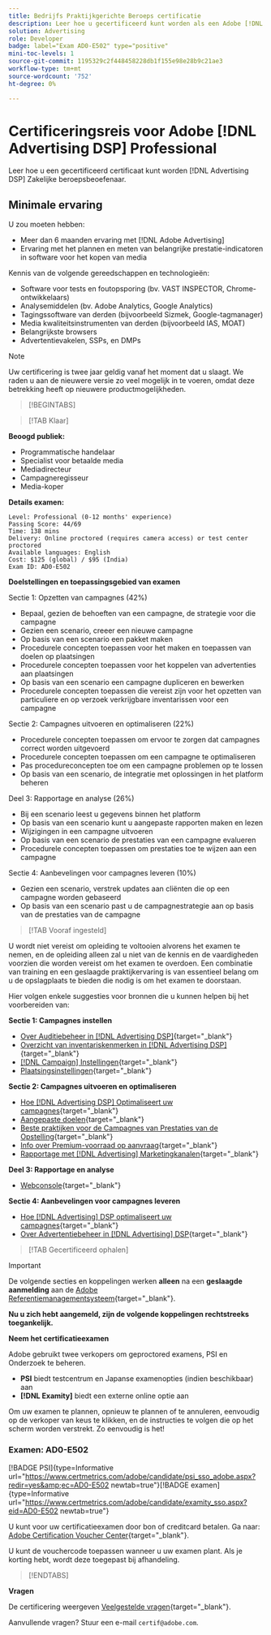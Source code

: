 ```yaml
---
title: Bedrijfs Praktijkgerichte Beroeps certificatie
description: Leer hoe u gecertificeerd kunt worden als een Adobe [!DNL Advertising DSP] Zakelijke beroepsbeoefenaar.
solution: Advertising
role: Developer
badge: label="Exam AD0-E502" type="positive"
mini-toc-levels: 1
source-git-commit: 1195329c2f448458228db1f155e98e28b9c21ae3
workflow-type: tm+mt
source-wordcount: '752'
ht-degree: 0%

---
```


# Certificeringsreis voor Adobe [!DNL Advertising DSP] Professional

Leer hoe u een gecertificeerd certificaat kunt worden [!DNL Advertising DSP] Zakelijke beroepsbeoefenaar.

## Minimale ervaring

U zou moeten hebben:

* Meer dan 6 maanden ervaring met [!DNL Adobe Advertising]
* Ervaring met het plannen en meten van belangrijke prestatie-indicatoren in software voor het kopen van media

Kennis van de volgende gereedschappen en technologieën:

* Software voor tests en foutopsporing (bv. VAST INSPECTOR, Chrome-ontwikkelaars)
* Analysemiddelen (bv. Adobe Analytics, Google Analytics)
* Tagingssoftware van derden (bijvoorbeeld Sizmek, Google-tagmanager)
* Media kwaliteitsinstrumenten van derden (bijvoorbeeld IAS, MOAT)
* Belangrijkste browsers
* Advertentievakelen, SSPs, en DMPs

>[!NOTE]
>
>Uw certificering is twee jaar geldig vanaf het moment dat u slaagt. We raden u aan de nieuwere versie zo veel mogelijk in te voeren, omdat deze betrekking heeft op nieuwere productmogelijkheden.

>[!BEGINTABS]

>[!TAB Klaar]

**Beoogd publiek:**

* Programmatische handelaar
* Specialist voor betaalde media
* Mediadirecteur
* Campagneregisseur
* Media-koper

**Details examen:**

```
Level: Professional (0-12 months' experience)
Passing Score: 44/69
Time: 138 mins
Delivery: Online proctored (requires camera access) or test center proctored
Available languages: English
Cost: $125 (global) / $95 (India)
Exam ID: AD0-E502
```

**Doelstellingen en toepassingsgebied van examen**

Sectie 1: Opzetten van campagnes (42%)

* Bepaal, gezien de behoeften van een campagne, de strategie voor die campagne
* Gezien een scenario, creeer een nieuwe campagne
* Op basis van een scenario een pakket maken
* Procedurele concepten toepassen voor het maken en toepassen van doelen op plaatsingen
* Procedurele concepten toepassen voor het koppelen van advertenties aan plaatsingen
* Op basis van een scenario een campagne dupliceren en bewerken
* Procedurele concepten toepassen die vereist zijn voor het opzetten van particuliere en op verzoek verkrijgbare inventarissen voor een campagne

Sectie 2: Campagnes uitvoeren en optimaliseren (22%)

* Procedurele concepten toepassen om ervoor te zorgen dat campagnes correct worden uitgevoerd
* Procedurele concepten toepassen om een campagne te optimaliseren
* Pas procedureconcepten toe om een campagne problemen op te lossen
* Op basis van een scenario, de integratie met oplossingen in het platform beheren

Deel 3: Rapportage en analyse (26%)

* Bij een scenario leest u gegevens binnen het platform
* Op basis van een scenario kunt u aangepaste rapporten maken en lezen
* Wijzigingen in een campagne uitvoeren
* Op basis van een scenario de prestaties van een campagne evalueren
* Procedurele concepten toepassen om prestaties toe te wijzen aan een campagne

Sectie 4: Aanbevelingen voor campagnes leveren (10%)

* Gezien een scenario, verstrek updates aan cliënten die op een campagne worden gebaseerd
* Op basis van een scenario past u de campagnestrategie aan op basis van de prestaties van de campagne

>[!TAB Vooraf ingesteld]

U wordt niet vereist om opleiding te voltooien alvorens het examen te nemen, en de opleiding alleen zal u niet van de kennis en de vaardigheden voorzien die worden vereist om het examen te overdoen. Een combinatie van training en een geslaagde praktijkervaring is van essentieel belang om u de opslagplaats te bieden die nodig is om het examen te doorstaan.

Hier volgen enkele suggesties voor bronnen die u kunnen helpen bij het voorbereiden van:

**Sectie 1: Campagnes instellen**


* [Over Auditiebeheer in [!DNL Advertising DSP]](https://experienceleague.adobe.com/docs/advertising/dsp/audiences/audience-about.html?lang=en){target="_blank"}
* [Overzicht van inventariskenmerken in [!DNL Advertising DSP]](https://experienceleague.adobe.com/docs/advertising/dsp/inventory/inventory-overview.html?lang=en){target="_blank"}
* [[!DNL Campaign] Instellingen](https://experienceleague.adobe.com/docs/advertising/dsp/campaign-management/campaigns/campaign-settings.html?lang=en){target="_blank"}
* [Plaatsingsinstellingen](https://experienceleague.adobe.com/docs/advertising/dsp/campaign-management/placements/placement-settings.html?lang=en){target="_blank"}

**Sectie 2: Campagnes uitvoeren en optimaliseren**

* [Hoe [!DNL Advertising DSP] Optimaliseert uw campagnes](https://experienceleague.adobe.com/docs/advertising/dsp/optimization/optimization-how-dsp-optimizes-campaigns.html?lang=en){target="_blank"}
* [Aangepaste doelen](https://experienceleague.adobe.com/docs/advertising/dsp/optimization/custom-goals/custom-goal-about.html?lang=en){target="_blank"}
* [Beste praktijken voor de Campagnes van Prestaties van de Opstelling](https://experienceleague.adobe.com/docs/advertising/dsp/optimization/campaign-best-practices-performance.html?lang=en){target="_blank"}
* [Info over Premium-voorraad op aanvraag](https://experienceleague.adobe.com/docs/advertising/dsp/inventory/on-demand/on-demand-inventory-about.html?lang=en){target="_blank"}
* [Rapportage met [!DNL Advertising] Marketingkanalen](https://experienceleague.adobe.com/docs/analytics-learn/tutorials/integrations/ad-cloud/reporting-with-advertising-cloud-marketing-channels.html?lang=en){target="_blank"}

**Deel 3: Rapportage en analyse**

* [Webconsole](https://experienceleague.adobe.com/docs/experience-manager-65/deploying/configuring/web-console.html?lang=en){target="_blank"}

**Sectie 4: Aanbevelingen voor campagnes leveren**

* [Hoe [!DNL Advertising] DSP optimaliseert uw campagnes](https://experienceleague.adobe.com/docs/advertising/dsp/optimization/optimization-how-dsp-optimizes-campaigns.html?lang=en){target="_blank"}
* [Over Advertentiebeheer in [!DNL Advertising] DSP](https://experienceleague.adobe.com/docs/advertising/dsp/campaign-management/ads/ad-about.html?lang=en){target="_blank"}

>[!TAB Gecertificeerd ophalen]

>[!IMPORTANT]
>
>De volgende secties en koppelingen werken **alleen**  na een **geslaagde aanmelding** aan de [Adobe Referentiemanagementsysteem](http://www.certmetrics.com/adobe){target="_blank"}.


**Nu u zich hebt aangemeld, zijn de volgende koppelingen rechtstreeks toegankelijk.**

**Neem het certificatieexamen**

Adobe gebruikt twee verkopers om geproctored examens, PSI en Onderzoek te beheren.

* **PSI** biedt testcentrum en Japanse examenopties (indien beschikbaar) aan
* **[!DNL Examity]** biedt een externe online optie aan

Om uw examen te plannen, opnieuw te plannen of te annuleren, eenvoudig op de verkoper van keus te klikken, en de instructies te volgen die op het scherm worden verstrekt. Zo eenvoudig is het!

### Examen: AD0-E502

[!BADGE PSI]{type=Informative url="https://www.certmetrics.com/adobe/candidate/psi_sso_adobe.aspx?redir=yes&amp;ec=AD0-E502 newtab=true"}[!BADGE examen]{type=Informative url="https://www.certmetrics.com/adobe/candidate/examity_sso.aspx?eid=AD0-E502 newtab=true"}

U kunt voor uw certificatieexamen door bon of creditcard betalen. Ga naar: [Adobe Certification Voucher Center](https://market.xvoucher.com/adobe/global){target="_blank"}.

U kunt de vouchercode toepassen wanneer u uw examen plant. Als je korting hebt, wordt deze toegepast bij afhandeling.

>[!ENDTABS]

**Vragen**

De certificering weergeven [Veelgestelde vragen](https://experienceleague.adobe.com/docs/certification/certification/faq.html?lang=en){target="_blank"}.

Aanvullende vragen? Stuur een e-mail `certif@adobe.com`.
